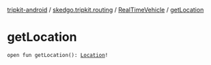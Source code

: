 [tripkit-android](../../index.md) / [skedgo.tripkit.routing](../index.md) / [RealTimeVehicle](index.md) / [getLocation](./get-location.md)

# getLocation

`open fun getLocation(): `[`Location`](../../com.skedgo.android.common.model/-location/index.md)`!`